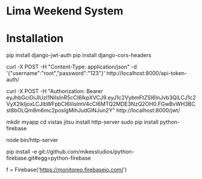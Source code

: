 Lima Weekend System 
===================


Installation
============


pip install django-jwt-auth
pip install django-cors-headers


curl -X POST -H "Content-Type: application/json" -d '{"username":"root","password":"123"}' http://localhost:8000/api-token-auth/

curl -X POST -H "Authorization: Bearer eyJhbGciOiJIUzI1NiIsInR5cCI6IkpXVCJ9.eyJ1c2VybmFtZSI6InJvb3QiLCJ1c2VyX2lkIjoxLCJlbWFpbCI6IiIsImV4cCI6MTQ2MDE3NzQ2OH0.FGwBvWH3BCst8bOLQm8m6mc2poslgMihJudGINJun2Y" http://localhost:8000/jwt/



mkdir myapp
cd vistas
jitsu install http-server
sudo pip install python-firebase


node bin/http-server

pip install -e git://github.com/mikexstudios/python-firebase.git#egg=python-firebase


f = Firebase('https://monitoreo.firebaseio.com/')